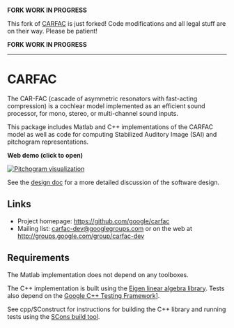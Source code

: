**FORK WORK IN PROGRESS**

This fork of [CARFAC](https://github.com/google/carfac) is just forked! Code modifications and all legal stuff are on their way. Please be patient!

**FORK WORK IN PROGRESS**

<!-- TODO

Note: Path to FFmpeg converter has to be checked manually by user when
      running CARFAC_SAI the first time!

provide new test files for hacking scripts as `../test_data` is deleted
- `../matlab/CARFAC_binaural.m`
- `../matlab/CARFAC_hacking.m`
- `../matlab/CARFAC_SAI_hacking.m`

-->

---

# CARFAC

The CAR-FAC (cascade of asymmetric resonators with fast-acting compression) is a
cochlear model implemented as an efficient sound processor, for mono, stereo, or
multi-channel sound inputs.

This package includes Matlab and C++ implementations of the CARFAC model as well
as code for computing Stabilized Auditory Image (SAI) and pitchogram
representations.

**Web demo (click to open)**

[![Pitchogram visualization](pitchogram_demo.jpg)](https://google.github.io/carfac/pitchogram_demo/index.html)

See the [design doc](CARFAC_Design_Doc.txt) for a more detailed discussion of
the software design.

## Links

-   Project homepage: https://github.com/google/carfac
-   Mailing list: carfac-dev@googlegroups.com or on the web at
    http://groups.google.com/group/carfac-dev

## Requirements

The Matlab implementation does not depend on any toolboxes.

The C++ implementation is built using the [Eigen linear algebra
library](http://eigen.tuxfamily.org). Tests also depend on the [Google C++
Testing Framework](http://code.google.com/p/googletest/)].

See cpp/SConstruct for instructions for building the C++ library and running
tests using the [SCons build tool](http://www.scons.org/).
